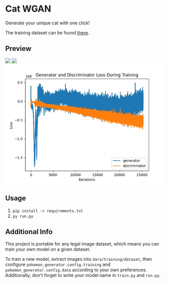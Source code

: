 # Cat WGAN

Generate your unique cat with one click!

The training dataset can be found [there](https://www.kaggle.com/andrewmvd/animal-faces).

## Preview
![](https://github.com/universuen/Cat_WGAN/blob/main/data/training/plots/single_animation_cat.gif)
![](https://github.com/universuen/Cat_WGAN/blob/main/data/training/plots/training_animation_cat.gif)
![](https://github.com/universuen/Cat_WGAN/blob/main/data/training/plots/losses.jpg)

## Usage
1. `pip install -r requirements.txt`
2. `py run.py`

## Additional Info
This project is portable for any legal image dataset, which means you
can train your own model on a given dataset.

To train a new model, extract images into `dara/training/dataset`, then
configure `pokemon_generator.config.training` and `pokemon_generator.config.data`
according to your own preferences. Additionally, don't forget to write your model
name in `train.py` and `run.py`.
